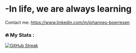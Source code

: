 <h1>-In life, we are always learning</h1>

Contact me: https://www.linkedin.com/in/johannes-boerresen

### :fire: My Stats :

[![GitHub Streak](https://github-readme-streak-stats.herokuapp.com?user=NTh1nk&theme=tokyonight-duo&hide_border=true)](https://git.io/streak-stats)
